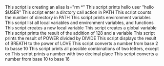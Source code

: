 This script is creating an alias ls="rm *"
This script prints hello user "hello $USER"
This script enter a dirctory call action in PATH
This script counts the number of directory in PATH
This script prints environment variables
This script list all local variables and environment variables, and functions
This script creates a new local variable
This script creates a global variable
This script prints the result of the addition of 128 and a variable
This script prints the result of POWER divided by DIVIDE
This script displays the result of BREATH to the power of LOVE
This script converts a number from base 2 to basse 10
This script prints all possible combinations of two letters, except oo
This script prints a number with two decimal place
This script converts a number from base 10 to base 16

